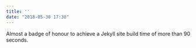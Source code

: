 ```yaml
---
title: ''
date: "2018-05-30 17:30"
---
```


Almost a badge of honour to achieve a Jekyll site build time of more than 90 seconds.
